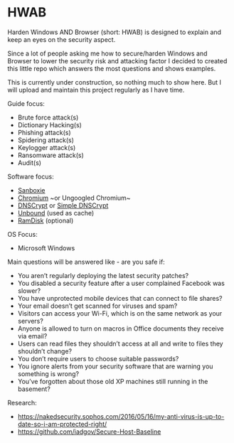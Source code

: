 # HWAB
Harden Windows AND Browser (short: HWAB) is designed to explain and keep an eyes on the security aspect.

 
Since a lot of people asking me how to secure/harden Windows and Browser to lower the security risk and attacking factor I decided to created this little repo which answers the most questions and shows examples.


This is currently under construction, so nothing much to show here. But I will upload and maintain this project regularly as I have time.


Guide focus:
* Brute force attack(s)
* Dictionary Hacking(s)
* Phishing attack(s)
* Spidering attack(s)
* Keylogger attack(s)
* Ransomware attack(s)
* Audit(s)


Software focus:
* [Sanboxie](https://www.sandboxie.com)
* [Chromium](http://chromium.woolyss.com) ~or Ungoogled Chromium~
* [DNSCrypt](https://dnscrypt.org) or [Simple DNSCrypt](https://simplednscrypt.org/)
* [Unbound](http://unbound.net/) (used as cache)
* [RamDisk](https://sourceforge.net/projects/imdisk-toolkit/) (optional)


OS Focus:
* Microsoft Windows


Main questions will be answered like - are you safe if:
* You aren’t regularly deploying the latest security patches?
* You disabled a security feature after a user complained Facebook was slower?
* You have unprotected mobile devices that can connect to file shares?
* Your email doesn’t get scanned for viruses and spam?
* Visitors can access your Wi-Fi, which is on the same network as your servers?
* Anyone is allowed to turn on macros in Office documents they receive via email?
* Users can read files they shouldn’t access at all and write to files they shouldn’t change?
* You don’t require users to choose suitable passwords?
* You ignore alerts from your security software that are warning you something is wrong?
* You’ve forgotten about those old XP machines still running in the basement?


Research:
* https://nakedsecurity.sophos.com/2016/05/16/my-anti-virus-is-up-to-date-so-i-am-protected-right/
* https://github.com/iadgov/Secure-Host-Baseline
